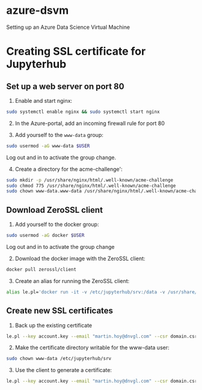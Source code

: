 # azure-dsvm
Setting up an Azure Data Science Virtual Machine

# Creating SSL certificate for Jupyterhub

## Set up a web server on port 80
1. Enable and start nginx:
```bash
sudo systemctl enable nginx && sudo systemctl start nginx
```

2. In the Azure-portal, add an incoming firewall rule for port 80

3. Add yourself to the ```www-data``` group:
```bash
sudo usermod -aG www-data $USER
```
Log out and in to activate the group change.

4. Create a directory for the acme-challenge':
```bash
sudo mkdir -p /usr/share/nginx/html/.well-known/acme-challenge
sudo chmod 775 /usr/share/nginx/html/.well-known/acme-challenge
sudo chown www-data.www-data /usr/share/nginx/html/.well-known/acme-challenge
```


## Download ZeroSSL client
1. Add yourself to the docker group:
```bash
sudo usermod -aG docker $USER
```
Log out and in to activate the group change

2. Download the docker image with the ZeroSSL client:
```bash
docker pull zerossl/client
```

3. Create an alias for running the ZeroSSL client:
```bash
alias le.pl='docker run -it -v /etc/jupyterhub/srv:/data -v /usr/share/nginx/html/.well-known/acme-challenge:/webroot -u $(id -u www-data) --rm zerossl/client'
```


## Create new SSL certificates

1. Back up the existing certificate

```bash
le.pl --key account.key --email "martin.hoy@dnvgl.com" --csr domain.csr --csr-key domain.key --crt domain.crt --domains "nautilus.northeurope.cloudapp.azure.com" --generate-missing --path /webroot --unlink --api 2
```

2. Make the certificate directory writable for the www-data user:
```bash
sudo chown www-data /etc/jupyterhub/srv
```

3. Use the client to generate a certificate:
```bash
le.pl --key account.key --email "martin.hoy@dnvgl.com" --csr domain.csr --csr-key server.key --crt server.crt --domains "nautilus.northeurope.cloudapp.azure.com" --generate-missing --path /webroot --unlink --api 2 --live
```
